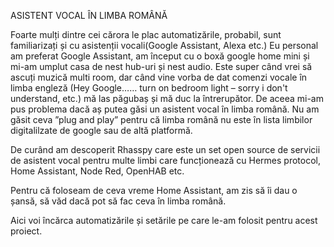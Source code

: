 ASISTENT VOCAL ÎN LIMBA ROMÂNĂ

Foarte mulți dintre cei cărora le plac automatizările, probabil, sunt familiarizați și cu asistenții vocali(Google Assistant, Alexa etc.) Eu personal am preferat Google Assistant, am început cu o boxă google home mini și mi-am umplut casa de nest hub-uri și nest audio. Este super când vrei să ascuți muzică multi room, dar când vine vorba de dat comenzi vocale în limba engleză (Hey Google…… turn on bedroom light – sorry i don't understand, etc.) mă las păgubaș și mă duc la întrerupător. De aceea mi-am pus problema dacă aș putea găsi un asistent vocal în limba română. Nu am găsit ceva ”plug and play” pentru că limba română nu este în lista limbilor digitalilzate de google sau de altă platformă.

De curând am descoperit Rhasspy care este un set open source de servicii de asistent vocal pentru multe limbi care funcționează cu Hermes protocol, Home Assistant, Node Red, OpenHAB etc.

Pentru că foloseam de ceva vreme Home Assistant, am zis să îi dau o șansă, să văd dacă pot să fac ceva în limba română.

Aici voi încărca automatizările și setările pe care le-am folosit pentru acest proiect.
